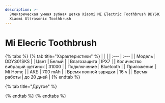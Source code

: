 ```yaml
---
description: >-
  Электрическая умная зубная щетка Xiaomi MI Electric Toothbrush DDYS01SKS;
  Xiaomi Ultrasonic Toothbrush
---
```


# Mi Elecric Toothbrush

{% tabs %}
{% tab title="Характеристики" %}
|  |  |
| :--- | :--- |
| Модель |  DDYS01SKS |
| Цвет | Белый |
| Влагозащита | IPX7 |
| Количество вибраций щетинок | 31000 |
| Подключение | Bluetooth |
| Приложение | Mi Home |
| АКБ | 700 mAh |
| Время полной зарядки | 16 ч |
| Время работы | до 20 дней |
{% endtab %}

{% tab title="Другое" %}

{% endtab %}
{% endtabs %}

